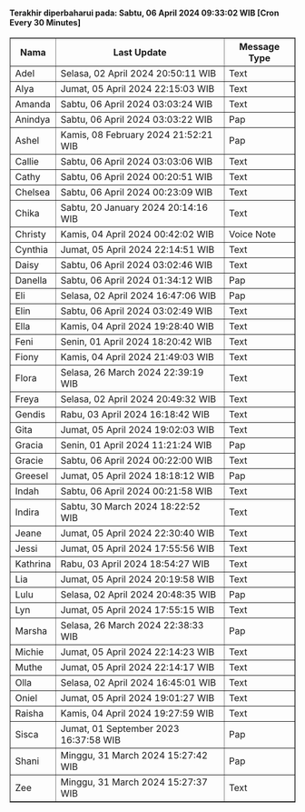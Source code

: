 #### Terakhir diperbaharui pada: Sabtu, 06 April 2024 09:33:02 WIB [Cron Every 30 Minutes]

<table border='1'><tr><th>Nama</th><th>Last Update</th><th>Message Type</th></tr><tr><td>Adel</td><td>Selasa, 02 April 2024 20:50:11 WIB</td><td>Text</td></tr><tr><td>Alya</td><td>Jumat, 05 April 2024 22:15:03 WIB</td><td>Text</td></tr><tr><td>Amanda</td><td>Sabtu, 06 April 2024 03:03:24 WIB</td><td>Text</td></tr><tr><td>Anindya</td><td>Sabtu, 06 April 2024 03:03:22 WIB</td><td>Pap</td></tr><tr><td>Ashel</td><td>Kamis, 08 February 2024 21:52:21 WIB</td><td>Pap</td></tr><tr><td>Callie</td><td>Sabtu, 06 April 2024 03:03:06 WIB</td><td>Text</td></tr><tr><td>Cathy</td><td>Sabtu, 06 April 2024 00:20:51 WIB</td><td>Text</td></tr><tr><td>Chelsea</td><td>Sabtu, 06 April 2024 00:23:09 WIB</td><td>Text</td></tr><tr><td>Chika</td><td>Sabtu, 20 January 2024 20:14:16 WIB</td><td>Text</td></tr><tr><td>Christy</td><td>Kamis, 04 April 2024 00:42:02 WIB</td><td>Voice Note</td></tr><tr><td>Cynthia</td><td>Jumat, 05 April 2024 22:14:51 WIB</td><td>Text</td></tr><tr><td>Daisy</td><td>Sabtu, 06 April 2024 03:02:46 WIB</td><td>Text</td></tr><tr><td>Danella</td><td>Sabtu, 06 April 2024 01:34:12 WIB</td><td>Pap</td></tr><tr><td>Eli</td><td>Selasa, 02 April 2024 16:47:06 WIB</td><td>Pap</td></tr><tr><td>Elin</td><td>Sabtu, 06 April 2024 03:02:49 WIB</td><td>Text</td></tr><tr><td>Ella</td><td>Kamis, 04 April 2024 19:28:40 WIB</td><td>Text</td></tr><tr><td>Feni</td><td>Senin, 01 April 2024 18:20:42 WIB</td><td>Text</td></tr><tr><td>Fiony</td><td>Kamis, 04 April 2024 21:49:03 WIB</td><td>Text</td></tr><tr><td>Flora</td><td>Selasa, 26 March 2024 22:39:19 WIB</td><td>Text</td></tr><tr><td>Freya</td><td>Selasa, 02 April 2024 20:49:32 WIB</td><td>Text</td></tr><tr><td>Gendis</td><td>Rabu, 03 April 2024 16:18:42 WIB</td><td>Text</td></tr><tr><td>Gita</td><td>Jumat, 05 April 2024 19:02:03 WIB</td><td>Text</td></tr><tr><td>Gracia</td><td>Senin, 01 April 2024 11:21:24 WIB</td><td>Pap</td></tr><tr><td>Gracie</td><td>Sabtu, 06 April 2024 00:22:00 WIB</td><td>Text</td></tr><tr><td>Greesel</td><td>Jumat, 05 April 2024 18:18:12 WIB</td><td>Pap</td></tr><tr><td>Indah</td><td>Sabtu, 06 April 2024 00:21:58 WIB</td><td>Text</td></tr><tr><td>Indira</td><td>Sabtu, 30 March 2024 18:22:52 WIB</td><td>Text</td></tr><tr><td>Jeane</td><td>Jumat, 05 April 2024 22:30:40 WIB</td><td>Text</td></tr><tr><td>Jessi</td><td>Jumat, 05 April 2024 17:55:56 WIB</td><td>Text</td></tr><tr><td>Kathrina</td><td>Rabu, 03 April 2024 18:54:27 WIB</td><td>Text</td></tr><tr><td>Lia</td><td>Jumat, 05 April 2024 20:19:58 WIB</td><td>Text</td></tr><tr><td>Lulu</td><td>Selasa, 02 April 2024 20:48:35 WIB</td><td>Pap</td></tr><tr><td>Lyn</td><td>Jumat, 05 April 2024 17:55:15 WIB</td><td>Text</td></tr><tr><td>Marsha</td><td>Selasa, 26 March 2024 22:38:33 WIB</td><td>Pap</td></tr><tr><td>Michie</td><td>Jumat, 05 April 2024 22:14:23 WIB</td><td>Text</td></tr><tr><td>Muthe</td><td>Jumat, 05 April 2024 22:14:17 WIB</td><td>Text</td></tr><tr><td>Olla</td><td>Selasa, 02 April 2024 16:45:01 WIB</td><td>Text</td></tr><tr><td>Oniel</td><td>Jumat, 05 April 2024 19:01:27 WIB</td><td>Text</td></tr><tr><td>Raisha</td><td>Kamis, 04 April 2024 19:27:59 WIB</td><td>Text</td></tr><tr><td>Sisca</td><td>Jumat, 01 September 2023 16:37:58 WIB</td><td>Pap</td></tr><tr><td>Shani</td><td>Minggu, 31 March 2024 15:27:42 WIB</td><td>Pap</td></tr><tr><td>Zee</td><td>Minggu, 31 March 2024 15:27:37 WIB</td><td>Text</td></tr></table>